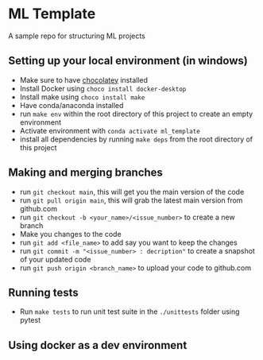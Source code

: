 # ML Template
A sample repo for structuring ML projects

## Setting up your local environment (in windows)

- Make sure to have [chocolatey](https://chocolatey.org/) installed
- Install Docker using `choco install docker-desktop`
- Install make using `choco install make`
- Have conda/anaconda installed
- run `make env` within the root directory of this project to create an empty environment
- Activate environment with `conda activate ml_template`
- install all dependencies by running `make deps` from the root directory of this project

## Making and merging branches

- run `git checkout main`, this will get you the main version of the code
- run `git pull origin main`, this will grab the latest main version from github.com
- run `git checkout -b <your_name>/<issue_number>` to create a new branch
- Make you changes to the code
- run `git add <file_name>` to add say you want to keep the changes
- run `git commit -m "<issue_number> : decription"` to create a snapshot of your updated code
- run `git push origin <branch_name>` to upload your code to github.com

## Running tests

- Run `make tests` to run unit test suite in the `./unittests` folder using pytest

## Using docker as a dev environment